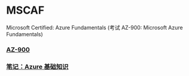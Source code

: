 # MSCAF
Microsoft Certified: Azure Fundamentals (考试 AZ-900: Microsoft Azure Fundamentals)

### [AZ-900](https://github.com/Lingggao/MSCAF/blob/master/Microsoft%20Certified%20Azure%20Fundamentals.md#microsoft-certified-azure-fundamentals)

### [笔记：Azure 基础知识](https://github.com/Lingggao/MSCAF/blob/master/Azure%20%E5%9F%BA%E7%A1%80%E7%9F%A5%E8%AF%86.md#azure-%E5%9F%BA%E7%A1%80%E7%9F%A5%E8%AF%86)